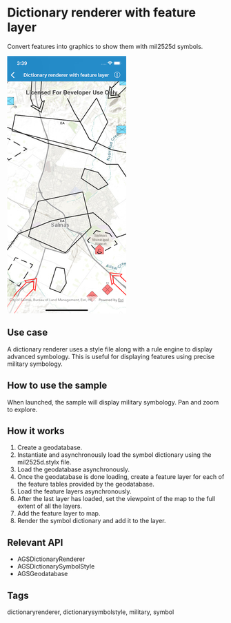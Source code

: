 # Dictionary renderer with feature layer

Convert features into graphics to show them with mil2525d symbols.

![Dictionary renderer with feature layer](dictionary-renderer-with-feature-layer.png)

## Use case

A dictionary renderer uses a style file along with a rule engine to display advanced symbology. This is useful for displaying features using precise military symbology.

## How to use the sample

When launched, the sample will display military symbology. Pan and zoom to explore.

## How it works

1. Create a geodatabase.
2. Instantiate and asynchronously load the symbol dictionary using the mil2525d.stylx file.
3. Load the geodatabase asynchronously.
4. Once the geodatabase is done loading, create a feature layer for each of the feature tables provided by the geodatabase.
5. Load the feature layers asynchronously.
6. After the last layer has loaded, set the viewpoint of the map to the full extent of all the layers.
7. Add the feature layer to map.
8. Render the symbol dictionary and add it to the layer.

## Relevant API

* AGSDictionaryRenderer
* AGSDictionarySymbolStyle
* AGSGeodatabase

## Tags

dictionaryrenderer, dictionarysymbolstyle, military, symbol
